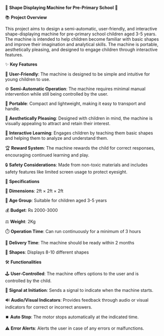 🎨 **Shape Displaying Machine for Pre-Primary School** 🧒

📚 **Project Overview**

This project aims to design a semi-automatic, user-friendly, and interactive shape-displaying machine for pre-primary school children aged 3-5 years. The machine is intended to help children become familiar with basic shapes and improve their imagination and analytical skills. The machine is portable, aesthetically pleasing, and designed to engage children through interactive features.



✨ **Key Features**

👶 **User-Friendly**: The machine is designed to be simple and intuitive for young children to use.

⚙️ **Semi-Automatic Operation**: The machine requires minimal manual intervention while still being controlled by the user.

🚀 **Portable**: Compact and lightweight, making it easy to transport and handle.

🎨 **Aesthetically Pleasing**: Designed with children in mind, the machine is visually appealing to attract and retain their interest.

🧩 **Interactive Learning**: Engages children by teaching them basic shapes and helping them to analyze and understand them.

🏆 **Reward System**: The machine rewards the child for correct responses, encouraging continued learning and play.

🔒 **Safety Considerations**: Made from non-toxic materials and includes safety features like limited screen usage to protect eyesight.



📐 **Specifications**

📏 **Dimensions**: 2ft × 2ft × 2ft

🎂 **Age Group**: Suitable for children aged 3-5 years

💰 **Budget**: Rs 2000-3000

⚖️ **Weight**: 2Kg

⏱️ **Operation Time**: Can run continuously for a minimum of 3 hours

📅 **Delivery Time**: The machine should be ready within 2 months

🔢 **Shapes**: Displays 8-10 different shapes



🛠️ **Functionalities**

🕹️ **User-Controlled**: The machine offers options to the user and is controlled by the child.

🚨 **Signal at Initiation**: Sends a signal to indicate when the machine starts.

🔊 **Audio/Visual Indicators**: Provides feedback through audio or visual indicators for correct or incorrect answers.

⏹️ **Auto Stop**: The motor stops automatically at the indicated time.

⚠️ **Error Alerts**: Alerts the user in case of any errors or malfunctions.
